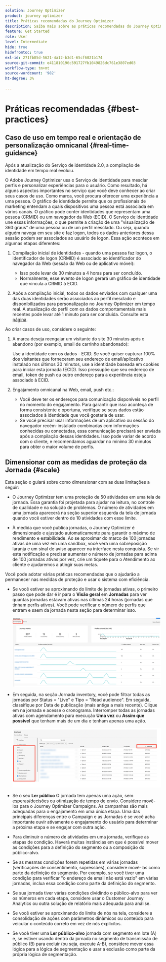 ```yaml
---
solution: Journey Optimizer
product: journey optimizer
title: Práticas recomendadas do Journey Optimizer
description: Saiba mais sobre as práticas recomendadas do Journey Optimizer
feature: Get Started
role: User
level: Intermediate
hide: true
hidefromtoc: true
exl-id: 271fb85d-5621-4a12-b3d1-65cf6021b174
source-git-commit: e411810196c591727fb1049826dc761e3807ed03
workflow-type: tm+mt
source-wordcount: '982'
ht-degree: 3%

---
```


# Práticas recomendadas {#best-practices}

## Caso de uso em tempo real e orientação de personalização omnicanal {#real-time-guidance}

Após a atualização do Serviço de identidade 2.0, a compilação de identidade em tempo real evoluiu.

O Adobe Journey Optimizer usa o Serviço de identidade para mesclar perfis e personalizar experiências para o usuário. Como resultado, há alguns aspectos importantes no serviço que você deve conhecer ao criar seus casos de uso. Como marca, você procura oferecer uma experiência a uma pessoa. O gráfico de identidade permite que os profissionais de marketing entendam a quais dispositivos uma pessoa está associada em vários canais. O gráfico pode conter identidades que representam uma pessoa (CRMID) ou um navegador da Web (ECID). O Serviço de identidade une essas informações, o que permite a criação de uma &quot;visualização de 360 graus&quot; de uma pessoa ou de um perfil mesclado. Ou seja, quando alguém navega em seu site e faz logon, todos os dados anteriores dessa sessão podem ser associados ao usuário de logon. Essa ação acontece em algumas etapas diferentes:

1. Compilação inicial de identidades - quando uma pessoa faz logon, o identificador de logon (CRMID) é associado ao identificador do navegador da Web (sessão da Web ou de aplicativo móvel):

   * Isso pode levar de 30 minutos a 4 horas para ser concluído.
   * Normalmente, esse evento de logon gerará um gráfico de identidade que vincula a CRMID à ECID.

1. Após a compilação inicial, todos os dados enviados com qualquer uma das duas identidades serão associados ao perfil mesclado e disponibilizados para personalização no Journey Optimizer em tempo real. A atualização do perfil com os dados comportamentais mais recentes pode levar até 1 minuto para ser concluída. Consulte esta [página](https://experienceleague.adobe.com/docs/experience-platform/ingestion/streaming/overview.html?lang=pt-BR).

Ao criar casos de uso, considere o seguinte:

1. A marca deseja reengajar um visitante do site 30 minutos após o abandono (por exemplo, email de carrinho abandonado):

   Use a identidade com os dados - ECID. Se você quiser capturar 100% dos visitantes que forneceram seu endereço de email/aplicativo instalado nos últimos 30 minutos, use a identidade baseada em cookies para iniciar esta jornada (ECID). Isso pressupõe que seu endereço de email, token de push ou outro endereço para a experiência esteja associado à ECID.

1. Engajamento omnicanal na Web, email, push etc.:

   * Você deve ter os endereços para comunicação disponíveis no perfil no momento do engajamento. Para garantir que isso aconteça de forma consistente e oportuna, verifique se seus dados estão associados à identidade que você gostaria de usar.
   * Se você precisar usar informações de um aplicativo ou sessão do navegador recém-instalado combinadas com informações conhecidas ou conectadas, essa comunicação precisará ser enviada após a compilação dessas identidades. Isso pode variar de acordo com o cliente, e recomendamos aguardar no mínimo 30 minutos para obter o maior volume de perfis.

## Dimensionar com as medidas de proteção da Jornada {#scale}

Esta seção o guiará sobre como dimensionar com as duas limitações a seguir:

* O Journey Optimizer tem uma proteção de 50 atividades em uma tela de jornada. Essa garantia foi projetada para ajudar na leitura, no controle de qualidade e na solução de problemas. O número de atividades em uma jornada aparecerá na seção superior esquerda da tela de jornada quando você estiver dentro de 10 atividades com esse limite.

* À medida que você publica jornadas, o Journey Optimizer é dimensionado e ajustado automaticamente para garantir o máximo de rendimento e estabilidade. Ao se aproximar do marco de 100 jornadas ativas de uma vez em uma sandbox, você verá uma sobreposição laranja e um sinal de aviso aparecer na interface nesta conquista. Se vir esta notificação e precisar aumentar o número de jornadas para acima de 100 jornadas ativas por vez, crie um tíquete para o Atendimento ao cliente e ajudaremos a atingir suas metas.

Você pode adotar várias práticas recomendadas que o ajudarão a permanecer nas medidas de proteção e usar o sistema com eficiência.

* Se você estiver se aproximando do limite de jornadas ativas, o primeiro passo que pode dar é ir para o **Visão geral** em **Jornadas** para ver quantas jornadas estavam ativas nas últimas 24 horas (jornadas que tinham perfis ativos). Você pode verificar o número de perfis que entram e saem da jornada nesta seção para determinar isso.

  ![](assets/journey-guardrails2.png)

* Em seguida, na seção Jornada inventory, você pode filtrar todas as jornadas por Status = &quot;Live&quot; e Tipo = &quot;Read audience&quot;. Em seguida, classifique por Data de publicação (mais antiga a mais recente). Clique em na jornada e acesse o cronograma. Interromper todas as jornadas ativas com agendamento para execução **Uma vez** ou **Assim que possível** que tenham mais de um dia e tenham apenas uma ação.

  ![](assets/journey-guardrails1.png)

* Se o seu **Ler público** O jornada tem apenas uma ação, sem esperas/decisões ou otimização de tempo de envio. Considere movê-los para o Journey Optimizer Campaigns. As campanhas são mais adequadas para o engajamento em uma única etapa. Uma das principais diferenças entre o Campaign e as Jornadas é se você acha importante ouvir ativamente o engajamento do usuário para determinar a próxima etapa e se engajar com outra ação.
* Para diminuir o número de atividades em uma jornada, verifique as etapas de condição. Haverá muitas instâncias em que é possível mover as condições para a definição do segmento ou a composição do público-alvo.
* Se as mesmas condições forem repetidas em várias jornadas (verificações de consentimento, supressões), considere movê-las como parte da definição do segmento. Por exemplo, se você tiver uma condição para verificar &quot;o endereço de email não está vazio&quot; em várias jornadas, inclua essa condição como parte da definição do segmento.
* Se sua jornada tiver várias condições dividindo o público-alvo para ver os números em cada etapa, considere usar o Customer Journey Analytics ou outra solução de relatório mais adequada para análise.
* Se você estiver se aproximando do limite de nós na tela, considere a consolidação de ações com parâmetros dinâmicos ou conteúdo para veicular o conteúdo correto em vez de nós explícitos.

* Se você tiver uma **Ler público-alvo** jornada com segmento em lote (A) e, se estiver usando dentro da jornada no segmento de transmissão de público (B) para excluir (ou seja, execute A-B), considere mover essa lógica para a lógica de segmentação e usar a exclusão como parte da própria lógica de segmentação.